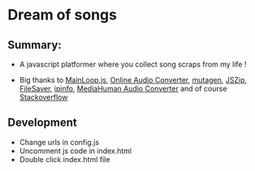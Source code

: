 # Dream of songs

## Summary:
* A javascript platformer where you collect song scraps from my life !

* Big thanks to [MainLoop.js](https://github.com/IceCreamYou/MainLoop.js), [Online Audio Converter](https://online-audio-converter.com/), [mutagen](https://mutagen.readthedocs.io), [JSZip](https://stuk.github.io/jszip/), [FileSaver](https://github.com/eligrey/FileSaver.js), [ipinfo](https://ipinfo.io), [MediaHuman Audio Converter](https://www.mediahuman.com/audio-converter/) and of course [Stackoverflow](https://stackoverflow.com)

## Development

- Change urls in config.js
- Uncomment js code in index.html
- Double click index.html file
